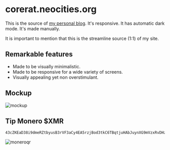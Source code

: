# corerat.neocities.org
This is the source of [my personal blog](https://corerat.neocities.org/). It's responsive. It has automatic dark mode. It's made manually.

It is important to mention that this is the streamline source (1:1) of my site.

## Remarkable features
 - Made to be visually minimalistic.
 - Made to be responsive for a wide variety of screens.
 -  Visually appealing yet non overstimulant.

## Mockup
![mockup](https://github.com/user-attachments/assets/502388b4-f385-40f7-be48-c268e6a9edee)

## Tip Monero $XMR
    43cZKEaD38i9dmeRZtbyusB3rVF3aCy4EA5rzjBod3tkC6TBqtjuHAbJuynXG9mVzxRvDHzKfKYRr5nrQt8VFJzxTWJ8uo5
![moneroqr](https://github.com/user-attachments/assets/6c1be0b2-7b00-4191-b56b-db1c13b91aac)
